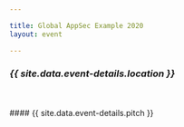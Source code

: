 ```yaml
---

title: Global AppSec Example 2020
layout: event

---
```


<!-- rebuild 4 -->

### ***{{ site.data.event-details.location }}***
<br>
<br>
#### {{ site.data.event-details.pitch }}



